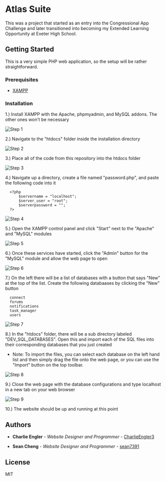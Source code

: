 # Atlas Suite

This was a project that started as an entry into the Congressional App Challenge and later transitioned into becoming my Extended Learning Opportunity at Exeter High School.

## Getting Started

This is a very simple PHP web application, so the setup will be rather straightforward.

### Prerequisites

- [XAMPP](https://www.apachefriends.org/download.html)

### Installation

  1.) Install XAMPP with the Apache, phpmyadmin, and MySQL addons. The other ones won't be necessary
  
  ![Step 1](https://imgur.com/oDlRwlQ.png)

  2.) Navigate to the "htdocs" folder inside the installation directory
  
  ![Step 2](https://imgur.com/yydEhUd.png)

  3.) Place all of the code from this repository into the htdocs folder
  
  ![Step 3](https://imgur.com/fY3lWN5.png)
  
  4.) Navigate up a directory, create a file named "password.php", and paste the following code into it
  
      <?php
          $servername = "localhost";
          $server_user = "root";
          $serverpassword = "";
      ?>
      
  ![Step 4](https://imgur.com/AryHQse.png)
      
  5.) Open the XAMPP control panel and click "Start" next to the "Apache" and "MySQL" modules
  
  ![Step 5](https://imgur.com/ctEzJxy.png)
  
  6.) Once these services have started, click the "Admin" button for the "MySQL" module and allow the web page to open
  
  ![Step 6](https://imgur.com/aBtKKFF.png)
  
  7.) On the left there will be a list of databases with a button that says "New" at the top of the list. Create the following databaases by clicking the "New" button
  
      connect
      forums
      notifications
      task_manager
      users
      
  ![Step 7](https://imgur.com/gvlDO7a.png)
      
  8.) In the "htdocs" folder, there will be a sub directory labeled "DEV_SQL_DATABASES". Open this and import each of the SQL files into their corresponding databases that you just created
  
  - Note: To import the files, you can select each database on the left hand list and then simply drag the file onto the web page, or you can use the "Import" button on the top toolbar.

  ![Step 8](https://imgur.com/T5gozjr.png)
      
  9.) Close the web page with the database configurations and type localhost in a new tab on your web browser
  
  ![Step 9](https://imgur.com/JCCSKOL.png)
  
  10.) The website should be up and running at this point

## Authors

  - **Charlie Engler** - *Website Designer and Programmer* -
    [CharlieEngler3](https://github.com/CharlieEngler3)
    
  - **Sean Cheng** - *Website Designer and Programmer* -
    [sean7391]([https://github.com/CharlieEngler3](https://github.com/sean7391))

## License

MIT
